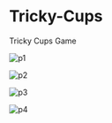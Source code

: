 # Tricky-Cups
Tricky Cups Game

![p1](https://user-images.githubusercontent.com/103464885/168626881-82614191-64e6-4f2c-b144-5ab55dcfe6e8.PNG)

![p2](https://user-images.githubusercontent.com/103464885/168626900-822abb31-a789-4f68-830e-7377b9b0408d.PNG)

![p3](https://user-images.githubusercontent.com/103464885/168627005-e3c56727-04d0-461a-b458-2177955fd807.png)

![p4](https://user-images.githubusercontent.com/103464885/168627062-f9b975d2-9425-4bf2-ab8e-e55f89b5f004.PNG)
